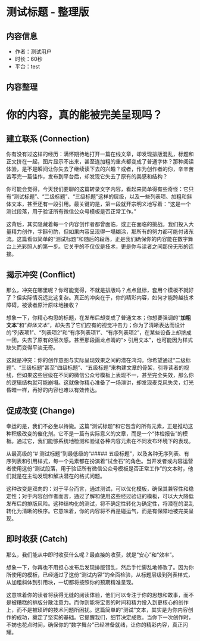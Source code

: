 # 测试标题 - 整理版

## 内容信息
- 作者：测试用户
- 时长：60秒
- 平台：test

## 内容整理

# 你的内容，真的能被完美呈现吗？

## 建立联系 (Connection)

你有没有过这样的经历：满怀期待地打开一篇在线文章，却发现排版混乱，标题和正文挤在一起，图片显示不出来，甚至连加粗的重点都变成了普通字体？那种阅读体验，是不是瞬间让你失去了继续读下去的兴趣？或者，作为创作者的你，辛辛苦苦写完一篇佳作，发布到平台后，却发现它失去了原有的美感和结构？

你可能会觉得，今天我们要聊的这篇转录文字内容，看起来简单得有些奇怪：它只有“测试标题”、“二级标题”、“三级标题”这样的层级，以及一些列表项、加粗和斜体文本，甚至还有一段引用。最关键的是，第一段就开宗明义地写着：“这是一个测试段落，用于验证所有微信公众号模板是否正常工作。”

这背后，其实隐藏着每一个内容创作者都曾面临，或正在面临的挑战。我们投入大量精力创作，字斟句酌，但如果内容呈现得一塌糊涂，那所有的努力都可能付诸东流。这篇看似简单的“测试标题”和随后的段落，正是我们确保你的内容能在数字舞台上光彩照人的第一步。它关乎的不仅仅是技术，更是你与读者之间那份无形的连接。

## 揭示冲突 (Conflict)

那么，冲突在哪里呢？你可能觉得，不就是排版吗？点点鼠标，套用个模板不就好了？但实际情况远比这复杂。真正的冲突在于，你的精彩内容，如何才能跨越技术障碍，被读者原汁原味地接收？

想象一下，你精心构思的标题，在发布后却变成了普通文本；你想要强调的“**加粗文本**”和“*斜体文本*”，却失去了它们应有的视觉冲击力；你为了清晰表达而设计的“列表项1”、“列表项2”和“有序列表项1”、“有序列表项2”，在某些设备上却挤成一团，失去了原有的层次感。甚至那段画龙点睛的“> 引用文本”，也可能因为样式缺失而变得平淡无奇。

这就是冲突：你的创作意图与实际呈现效果之间的潜在鸿沟。你希望通过“二级标题”、“三级标题”甚至“四级标题”、“五级标题”来构建文章的骨架，引导读者的视线，但如果这些层级在不同的微信公众号模板上表现不一，甚至完全失效，那么你的逻辑结构就可能崩塌。这就像你精心准备了一场演讲，却发现麦克风失灵，灯光昏暗一样，再好的内容也难以有效传达。

## 促成改变 (Change)

幸运的是，我们不必坐以待毙。这篇“测试标题”和它包含的所有元素，正是推动这种积极改变的催化剂。它不是一篇有实际意义的文章，而是一个“体检报告”的模板。通过它，我们能够系统地检测和验证各种内容元素在不同发布环境下的表现。

从最高级的“# 测试标题”到最低级的“##### 五级标题”，以及各种无序列表、有序列表和引用样式，每一个元素都在扮演着“试金石”的角色。当开发者或内容运营者使用这份“测试段落，用于验证所有微信公众号模板是否正常工作”的文本时，他们就是在主动发现和解决潜在的格式问题。

这种改变是双向的：对于平台而言，通过测试，可以优化模板，确保其兼容性和稳定性；对于内容创作者而言，通过了解和使用这些经过验证的模板，可以大大降低发布后的排版风险。这种结构化的测试，将不确定性转化为确定性，将潜在的混乱转化为清晰的秩序。它意味着，你的内容将不再是碰运气，而是有保障地被完美呈现。

## 即时收获 (Catch)

那么，我们能从中即时收获什么呢？最直接的收获，就是“安心”和“效率”。

想象一下，你再也不用担心发布后发现排版错乱，然后手忙脚乱地修改了。因为你所使用的模板，已经通过了这份“测试内容”的全面检验，从标题层级到列表样式，从加粗斜体到引用块，一切都将按照你的预期精准呈现。

这意味着你的读者将获得无缝的阅读体验，他们可以专注于你的思想和故事，而不是被糟糕的排版分散注意力。而你则能将宝贵的时间和精力投入到更核心的创作上，而不是被琐碎的技术问题所困扰。这篇简单的“测试”文本，其实是为你内容创作的成功，奠定了坚实的基础。它提醒我们，细节决定成败。当你下一次创作时，不妨也花点时间，确保你的“数字舞台”已经准备就绪，让你的精彩内容，真正闪耀。